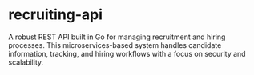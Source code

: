 # recruiting-api
A robust REST API built in Go for managing recruitment and hiring processes. This microservices-based system handles candidate information, tracking, and hiring workflows with a focus on security and scalability.

